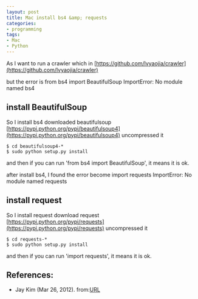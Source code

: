 ```yaml
---
layout: post
title: Mac install bs4 &amp; requests
categories:
- programming
tags:
- Mac
- Python
---
```


As I want to run a crawler which in [https://github.com/lvyaojia/crawler](https://github.com/lvyaojia/crawler)

but the error is
from bs4 import BeautifulSoup
ImportError: No module named bs4

## install BeautifulSoup
So I install bs4
downloaded beautifulsoup
[https://pypi.python.org/pypi/beautifulsoup4](https://pypi.python.org/pypi/beautifulsoup4)
uncompressed it

    $ cd beautifulsoup4-*
    $ sudo python setup.py install

and then if you can run 'from bs4 import BeautifulSoup', it means it is ok.

after install bs4, I found the error become
import requests
ImportError: No module named requests

## install request
So I install request
download request
[https://pypi.python.org/pypi/requests](https://pypi.python.org/pypi/requests)
uncompressed it

    $ cd requests-*
    $ sudo python setup.py install

and then if you can run 'import requests', it means it is ok.

## References:
+ Jay Kim (Mar 26, 2012). from:[URL](http://stackoverflow.com/questions/9876226/how-do-i-install-beautiful-soup-for-python-on-my-mac-see-error)
